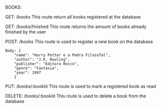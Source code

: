 BOOKS:

GET: /books
This route return all books registered at the database

GET: /books/finished
This route returns the amount of books already finished by the user

POST: /books
This route is used to register a new book on the database

    Body: {
        "name": "Harry Potter e a Pedra Filosofal",
        "author": "J.K. Rowling",
        "publisher": "Editora Rocco",
        "genre": "Fantasia",
        "year": 1997
        }

PUT: /books/:bookId
This route is used to mark a registered book as read

DELETE: /books/:bookId
This route is used to delete a book from the database
